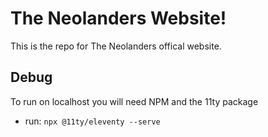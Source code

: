# The Neolanders Website!
This is the repo for The Neolanders offical website.
## Debug
To run on localhost you will need NPM and the 11ty package
- run: ``npx @11ty/eleventy --serve``
